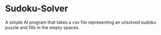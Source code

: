 # Sudoku-Solver
A simple AI program that takes a csv file representing an unsolved sudoku puzzle and fills in the empty spaces.

